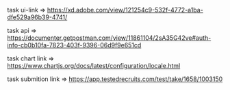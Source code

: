 task ui-link => https://xd.adobe.com/view/121254c9-532f-4772-a1ba-dfe529a96b39-4741/

task api => https://documenter.getpostman.com/view/11861104/2sA35G42ve#auth-info-cb0b10fa-7823-403f-9396-06d9f9e651cd

task chart link =>  https://www.chartjs.org/docs/latest/configuration/locale.html

task submition link => https://app.testedrecruits.com/test/take/1658/1003150
